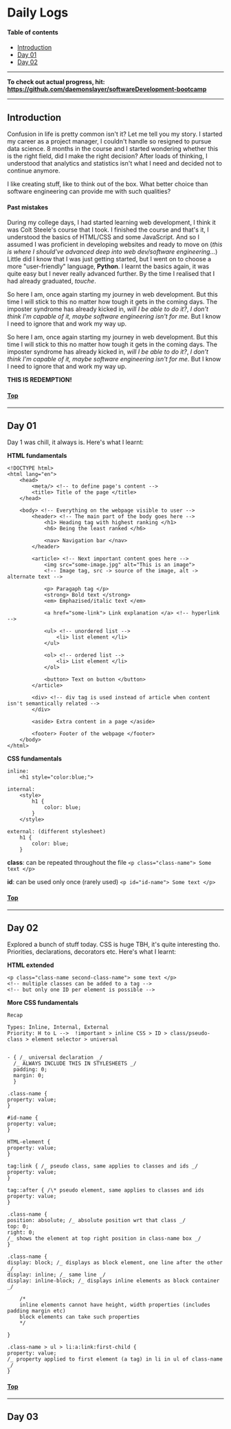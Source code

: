 # Daily Logs

#### Table of contents

- [Introduction](#introduction)
- [Day 01](#day-01)
- [Day 02](#day-02)

---

**To check out actual progress, hit: https://github.com/daemonslayer/softwareDevelopment-bootcamp**

---

## Introduction

Confusion in life is pretty common isn't it? Let me tell you my story. I started my career as a project manager, I couldn't handle so resigned to pursue data science. 8 months in the course and I started wondering whether this is the right field, did I make the right decision? After loads of thinking, I understood that analytics and statistics isn't what I need and decided not to continue anymore.

I like creating stuff, like to think out of the box. What better choice than software engineering can provide me with such qualities?

#### Past mistakes

During my college days, I had started learning web development, I think it was Colt Steele's course that I took. I finished the course and that's it, I understood the basics of HTML/CSS and some JavaScript. And so I assumed I was proficient in developing websites and ready to move on (_this is where I should've advanced deep into web dev/software engineering..._) Little did I know that I was just getting started, but I went on to choose a more "user-friendly" language, **Python**. I learnt the basics again, it was quite easy but I never really advanced further. By the time I realised that I had already graduated, _touche_.

So here I am, once again starting my journey in web development. But this time I will stick to this no matter how tough it gets in the coming days. The imposter syndrome has already kicked in, _will I be able to do it?_, _I don't think I'm capable of it, maybe software engineering isn't for me_. But I know I need to ignore that and work my way up.

So here I am, once again starting my journey in web development. But this time I will stick to this no matter how tough it gets in the coming days. The imposter syndrome has already kicked in, _will I be able to do it?_, _I don't think I'm capable of it, maybe software engineering isn't for me_. But I know I need to ignore that and work my way up.

**THIS IS REDEMPTION!**

#### [Top](#table-of-contents)

---

## Day 01

Day 1 was chill, it always is. Here's what I learnt:

**HTML fundamentals**

```
<!DOCTYPE html>
<html lang="en">
    <head>
        <meta/> <!-- to define page's content -->
        <title> Title of the page </title>
    </head>

    <body> <!-- Everything on the webpage visible to user -->
        <header> <!-- The main part of the body goes here -->
            <h1> Heading tag with highest ranking </h1>
            <h6> Being the least ranked </h6>

            <nav> Navigation bar </nav>
        </header>

        <article> <!-- Next important content goes here -->
            <img src="some-image.jpg" alt="This is an image">
            <!-- Image tag, src -> source of the image, alt -> alternate text -->

            <p> Paragaph tag </p>
            <strong> Bold text </strong>
            <em> Emphazised/italic text </em>

            <a href="some-link"> Link explanation </a> <!-- hyperlink -->

            <ul> <!-- unordered list -->
                <li> list element </li>
            </ul>

            <ol> <!-- ordered list -->
                <li> List element </li>
            </ol>

            <button> Text on button </button>
        </article>

        <div> <!-- div tag is used instead of article when content isn't semantically related -->
        </div>

        <aside> Extra content in a page </aside>

        <footer> Footer of the webpage </footer>
    </body>
</html>

```

**CSS fundamentals**

```
inline:
    <h1 style="color:blue;">

internal:
    <style>
        h1 {
            color: blue;
        }
    </style>

external: (different stylesheet)
    h1 {
        color: blue;
    }
```

**class**: can be repeated throughout the file
`<p class="class-name"> Some text </p>`

**id**: can be used only once (rarely used)
`<p id="id-name"> Some text </p>`

#### [Top](#table-of-contents)

---

## Day 02

Explored a bunch of stuff today. CSS is huge TBH, it's quite interesting tho. Priorities, declarations, decorators etc. Here's what I learnt:

**HTML extended**

```
<p class="class-name second-class-name"> some text </p>
<!-- multiple classes can be added to a tag -->
<!-- but only one ID per element is possible -->
```

**More CSS fundamentals**

    Recap

    Types: Inline, Internal, External
    Priority: H to L -->  !important > inline CSS > ID > class/pseudo-class > element selector > universal

```

- { /_ universal declaration _/
  /_ ALWAYS INCLUDE THIS IN STYLESHEETS _/
  padding: 0;
  margin: 0;
  }

.class-name {
property: value;
}

#id-name {
property: value;
}

HTML-element {
property: value;
}

tag:link { /_ pseudo class, same applies to classes and ids _/
property: value;
}

tag::after { /\* pseudo element, same applies to classes and ids
property: value;
}

.class-name {
position: absolute; /_ absolute position wrt that class _/
top: 0;
right: 0;
/_ shows the element at top right position in class-name box _/
}

.class-name {
display: block; /_ displays as block element, one line after the other _/
display: inline; /_ same line _/
display: inline-block; /_ displays inline elements as block container _/

    /*
    inline elements cannot have height, width properties (includes padding margin etc)
    block elements can take such properties
    */

}

.class-name > ul > li:a:link:first-child {
property: value;
/_ property applied to first element (a tag) in li in ul of class-name _/
}

```

#### [Top](#table-of-contents)

---

## Day 03

